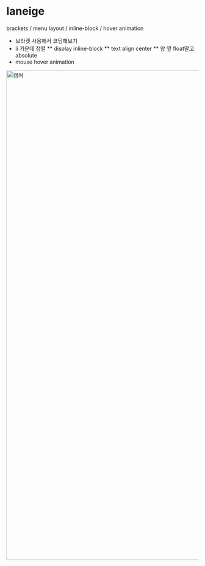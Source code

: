 # laneige
brackets / menu layout / inline-block / hover animation 

* 브라켓 사용해서 코딩해보기
* li 가운데 정렬
** display inline-block
** text align center
** 양 옆 float말고 absolute
* mouse hover animation

<img width="1280" alt="캡쳐" src="https://user-images.githubusercontent.com/88068412/128127828-92b313b5-8f94-40d2-9190-3dfbb57b6419.png">
